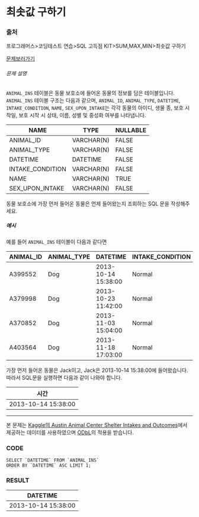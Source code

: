 # 최솟값 구하기

### 출처

프로그래머스>코딩테스트 연습>SQL 고득점 KIT>SUM,MAX,MIN>최솟값 구하기

[문제보러가기](https://programmers.co.kr/learn/courses/30/lessons/59038)



###### 문제 설명

`ANIMAL_INS` 테이블은 동물 보호소에 들어온 동물의 정보를 담은 테이블입니다. `ANIMAL_INS` 테이블 구조는 다음과 같으며, `ANIMAL_ID`, `ANIMAL_TYPE`, `DATETIME`, `INTAKE_CONDITION`, `NAME`, `SEX_UPON_INTAKE`는 각각 동물의 아이디, 생물 종, 보호 시작일, 보호 시작 시 상태, 이름, 성별 및 중성화 여부를 나타냅니다.

| NAME             | TYPE       | NULLABLE |
| ---------------- | ---------- | -------- |
| ANIMAL_ID        | VARCHAR(N) | FALSE    |
| ANIMAL_TYPE      | VARCHAR(N) | FALSE    |
| DATETIME         | DATETIME   | FALSE    |
| INTAKE_CONDITION | VARCHAR(N) | FALSE    |
| NAME             | VARCHAR(N) | TRUE     |
| SEX_UPON_INTAKE  | VARCHAR(N) | FALSE    |

동물 보호소에 가장 먼저 들어온 동물은 언제 들어왔는지 조회하는 SQL 문을 작성해주세요.

##### 예시

예를 들어 `ANIMAL_INS` 테이블이 다음과 같다면

| ANIMAL_ID | ANIMAL_TYPE | DATETIME            | INTAKE_CONDITION | NAME     | SEX_UPON_INTAKE |
| --------- | ----------- | ------------------- | ---------------- | -------- | --------------- |
| A399552   | Dog         | 2013-10-14 15:38:00 | Normal           | Jack     | Neutered Male   |
| A379998   | Dog         | 2013-10-23 11:42:00 | Normal           | Disciple | Intact Male     |
| A370852   | Dog         | 2013-11-03 15:04:00 | Normal           | Katie    | Spayed Female   |
| A403564   | Dog         | 2013-11-18 17:03:00 | Normal           | Anna     | Spayed Female   |

가장 먼저 들어온 동물은 Jack이고, Jack은 2013-10-14 15:38:00에 들어왔습니다. 따라서 SQL문을 실행하면 다음과 같이 나와야 합니다.

| 시간                |
| ------------------- |
| 2013-10-14 15:38:00 |

------

본 문제는 [Kaggle의 Austin Animal Center Shelter Intakes and Outcomes](https://www.kaggle.com/aaronschlegel/austin-animal-center-shelter-intakes-and-outcomes)에서 제공하는 데이터를 사용하였으며 [ODbL](https://opendatacommons.org/licenses/odbl/1.0/)의 적용을 받습니다.



### CODE

```mysql
SELECT `DATETIME` FROM `ANIMAL_INS`
ORDER BY `DATETIME` ASC LIMIT 1;
```



### RESULT

| DATETIME            |
| ------------------- |
| 2013-10-14 15:38:00 |